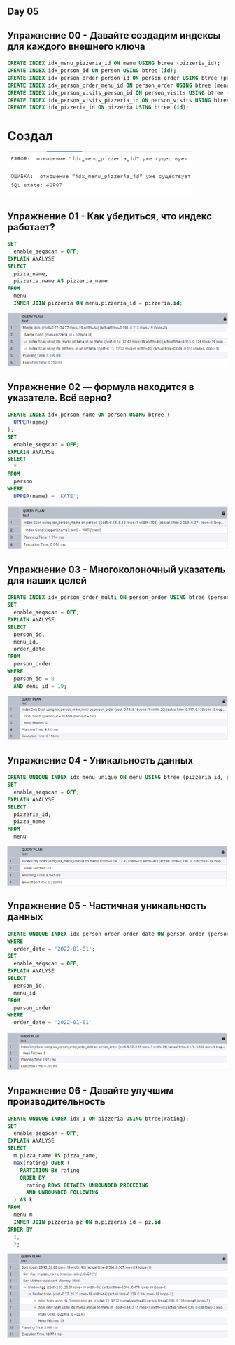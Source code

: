 ## Day 05

## Упражнение 00 - Давайте создадим индексы для каждого внешнего ключа

```sql
CREATE INDEX idx_menu_pizzeria_id ON menu USING btree (pizzeria_id);
CREATE INDEX idx_person_id ON person USING btree (id);
CREATE INDEX idx_person_order_person_id ON person_order USING btree (person_id);
CREATE INDEX idx_person_order_menu_id ON person_order USING btree (menu_id);
CREATE INDEX idx_person_visits_person_id ON person_visits USING btree (person_id);
CREATE INDEX idx_person_visits_pizzeria_id ON person_visits USING btree (pizzeria_id);
CREATE INDEX idx_pizzeria_id ON pizzeria USING btree (id);
```
# Cоздал
![alt text](image.png)

## Упражнение 01 - Как убедиться, что индекс работает?

```sql 
SET 
  enable_seqscan = OFF;
EXPLAIN ANALYSE 
SELECT 
  pizza_name, 
  pizzeria.name AS pizzeria_name 
FROM 
  menu 
  INNER JOIN pizzeria ON menu.pizzeria_id = pizzeria.id;
```
![alt text](image-1.png)

## Упражнение 02 — формула находится в указателе. Всё верно?

```sql 
CREATE INDEX idx_person_name ON person USING btree (
  UPPER(name)
);
SET 
  enable_seqscan = OFF;
EXPLAIN ANALYSE 
SELECT 
  * 
FROM 
  person 
WHERE 
  UPPER(name) = 'KATE';
```
![alt text](image-2.png)

## Упражнение 03 - Многоколоночный указатель для наших целей

```sql 
CREATE INDEX idx_person_order_multi ON person_order USING btree (person_id, menu_id, order_date);
SET 
  enable_seqscan = OFF;
EXPLAIN ANALYSE 
SELECT 
  person_id, 
  menu_id, 
  order_date 
FROM 
  person_order 
WHERE 
  person_id = 8 
  AND menu_id = 19;
```
![alt text](image-3.png)

## Упражнение 04 - Уникальность данных

```sql 
CREATE UNIQUE INDEX idx_menu_unique ON menu USING btree (pizzeria_id, pizza_name);
SET 
  enable_seqscan = OFF;
EXPLAIN ANALYSE 
SELECT 
  pizzeria_id, 
  pizza_name 
FROM 
  menu
```
![alt text](image-4.png)

## Упражнение 05 - Частичная уникальность данных

```sql 
CREATE UNIQUE INDEX idx_person_order_order_date ON person_order (person_id, menu_id) 
WHERE 
  order_date = '2022-01-01';
SET 
  enable_seqscan = OFF;
EXPLAIN ANALYSE 
SELECT 
  person_id, 
  menu_id 
FROM 
  person_order 
WHERE 
  order_date = '2022-01-01'
```
![alt text](image-5.png)

## Упражнение 06 - Давайте улучшим производительность

```sql
CREATE UNIQUE INDEX idx_1 ON pizzeria USING btree(rating);
SET 
  enable_seqscan = OFF;
EXPLAIN ANALYSE 
SELECT 
  m.pizza_name AS pizza_name, 
  max(rating) OVER (
    PARTITION BY rating 
    ORDER BY 
      rating ROWS BETWEEN UNBOUNDED PRECEDING 
      AND UNBOUNDED FOLLOWING
  ) AS k 
FROM 
  menu m 
  INNER JOIN pizzeria pz ON m.pizzeria_id = pz.id 
ORDER BY 
  1, 
  2;
```
![alt text](image-6.png)